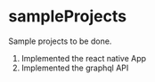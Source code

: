 # sampleProjects
Sample projects to be done.

1. Implemented the react native App
2. Implemented the graphql API
